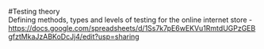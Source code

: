 #Testing theory    
Defining  methods, types and levels of testing for the online internet store -  https://docs.google.com/spreadsheets/d/1Ss7k7pE6wEKVu1RmtdUGPzGEBgfztMkaJzABKoDcJj4/edit?usp=sharing
